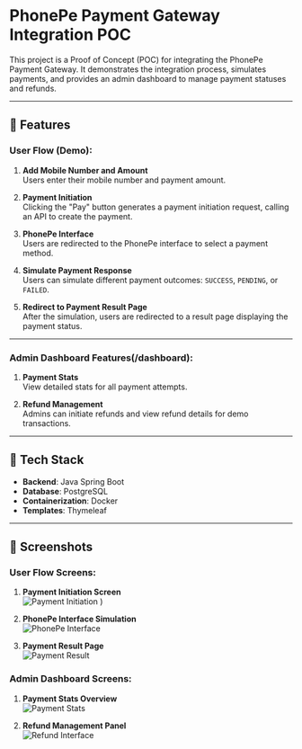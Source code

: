 # PhonePe Payment Gateway Integration POC

This project is a Proof of Concept (POC) for integrating the PhonePe Payment Gateway. 
It demonstrates the integration process, simulates payments, and provides an admin dashboard to manage payment statuses and refunds.

---

## 🔹 Features

### User Flow (Demo):
1. **Add Mobile Number and Amount**  
   Users enter their mobile number and payment amount.

2. **Payment Initiation**  
   Clicking the "Pay" button generates a payment initiation request, calling an API to create the payment.

3. **PhonePe Interface**  
   Users are redirected to the PhonePe interface to select a payment method.

4. **Simulate Payment Response**  
   Users can simulate different payment outcomes: `SUCCESS`, `PENDING`, or `FAILED`.

5. **Redirect to Payment Result Page**  
   After the simulation, users are redirected to a result page displaying the payment status.

---

### Admin Dashboard Features(/dashboard):

1. **Payment Stats**  
   View detailed stats for all payment attempts.

2. **Refund Management**  
   Admins can initiate refunds and view refund details for demo transactions.

---

## 🔧 Tech Stack

- **Backend**: Java Spring Boot
- **Database**: PostgreSQL
- **Containerization**: Docker
- **Templates**: Thymeleaf

---

## 📸 Screenshots

### User Flow Screens:
1. **Payment Initiation Screen**  
   ![Payment Initiation](https://github.com/user-attachments/assets/82f38d5e-1e91-4081-b548-7d2ae0b0c5d8)
)

2. **PhonePe Interface Simulation**  
   ![PhonePe Interface](https://github.com/user-attachments/assets/4d362a52-837a-44c2-a385-2ba7552d104e)


3. **Payment Result Page**  
   ![Payment Result](https://github.com/user-attachments/assets/c2b19fa6-ebe3-41ca-a4df-4a8ac6c75325)


### Admin Dashboard Screens:
1. **Payment Stats Overview**  
   ![Payment Stats](https://github.com/user-attachments/assets/8f19a195-a737-4c57-99b7-c13486a4be3a)


2. **Refund Management Panel**  
   ![Refund Interface](https://github.com/user-attachments/assets/a7f657a5-f675-4b8b-89a0-c1283d110977)

